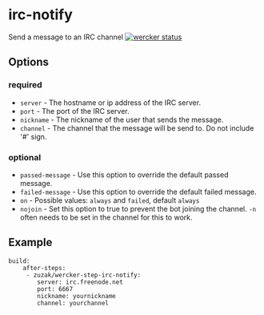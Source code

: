 # irc-notify

Send a message to an IRC channel
[![wercker status](https://app.wercker.com/status/5c75d503aaeeb2904559b756dae44eb3/ "wercker status")](https://app.wercker.com/project/bykey/5c75d503aaeeb2904559b756dae44eb3)

## Options

### required

* `server` - The hostname or ip address of the IRC server.
* `port` - The port of the IRC server.
* `nickname` - The nickname of the user that sends the message.
* `channel` - The channel that the message will be send to. Do not include '#' sign.

### optional

* `passed-message` - Use this option to override the default passed message.
* `failed-message` -  Use this option to override the default failed message.
* `on` - Possible values: `always` and `failed`, default `always`
* `nojoin` - Set this option to true to prevent the bot joining the channel.
  `-n` often needs to be set in the channel for this to work.

## Example


    build:
        after-steps:
         - zuzak/wercker-step-irc-notify:
            server: irc.freenode.net
            port: 6667
            nickname: yournickname
            channel: yourchannel


